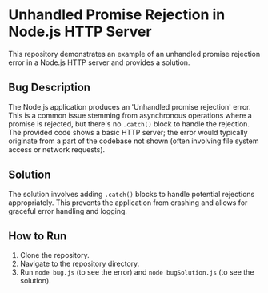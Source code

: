 # Unhandled Promise Rejection in Node.js HTTP Server

This repository demonstrates an example of an unhandled promise rejection error in a Node.js HTTP server and provides a solution.

## Bug Description

The Node.js application produces an 'Unhandled promise rejection' error. This is a common issue stemming from asynchronous operations where a promise is rejected, but there's no `.catch()` block to handle the rejection.  The provided code shows a basic HTTP server; the error would typically originate from a part of the codebase not shown (often involving file system access or network requests). 

## Solution

The solution involves adding `.catch()` blocks to handle potential rejections appropriately. This prevents the application from crashing and allows for graceful error handling and logging.

## How to Run

1. Clone the repository.
2. Navigate to the repository directory.
3. Run `node bug.js` (to see the error) and `node bugSolution.js` (to see the solution).